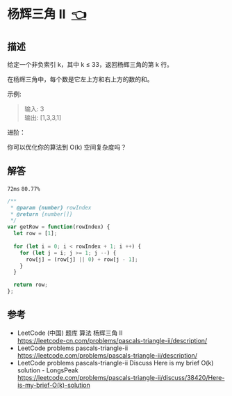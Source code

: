 # <a id="pascalsTriangleII"></a>杨辉三角 II&nbsp;&nbsp;[:point_left:][readme.problemSet.algorithm.pascalsTriangleII] #

## 描述 ##

给定一个非负索引 k，其中 k ≤ 33，返回杨辉三角的第 k 行。

在杨辉三角中，每个数是它左上方和右上方的数的和。

示例:

> 输入: 3  
> 输出: [1,3,3,1]

进阶：

你可以优化你的算法到 O(k) 空间复杂度吗？

## 解答 ##

`72ms` `80.77%`

```javascript
/**
 * @param {number} rowIndex
 * @return {number[]}
 */
var getRow = function(rowIndex) {
  let row = [1];
  
  for (let i = 0; i < rowIndex + 1; i ++) {
    for (let j = i; j >= 1; j --) {
      row[j] = (row[j] || 0) + row[j - 1];
    }
  }

  return row;
};
```

## 参考 ##

* LeetCode (中国) 题库 算法 杨辉三角 II  
  <https://leetcode-cn.com/problems/pascals-triangle-ii/description/>
* LeetCode problems pascals-triangle-ii  
  <https://leetcode.com/problems/pascals-triangle-ii/description/>
* LeetCode problems pascals-triangle-ii Discuss Here is my brief O(k) solution - LongsPeak  
  <https://leetcode.com/problems/pascals-triangle-ii/discuss/38420/Here-is-my-brief-O(k)-solution>

<!-- 链接 开始 -->
[readme.problemSet.algorithm.pascalsTriangleII]: ../../README.md#problemSet.algorithm.pascalsTriangleII "README"
<!-- 链接 结束 -->